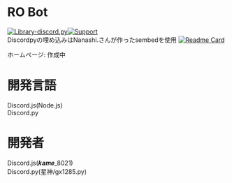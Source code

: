 # RO Bot
[![Library-discord.py](https://img.shields.io/badge/Python-3.8.6-3778ae?logo=Python&logoColor=ffffff)](https://python.org)[![Support](https://img.shields.io/discord/715540925081714788?color=5865f2&label=Discord&logo=Discord&logoColor=ffffff)](https://discord.gg/MysS2bmWAg)  
Discordpyの埋め込みはNanashi.さんが作ったsembedを使用
[![Readme Card](https://github-readme-stats.vercel.app/api/pin/?username=sevenc-nanashi&repo=sembed&title_color=7289da&icon_color=7289da)](https://github.com/sevenc-nanashi/sembed)

ホームページ: 作成中
# 開発言語
Discord.js(Node.js)  
Discord.py
# 開発者
Discord.js(𝒌𝒂𝒎𝒆_8021)  
Discord.py(星神/gx1285.py)

